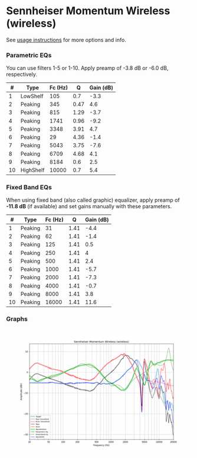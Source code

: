 # Sennheiser Momentum Wireless (wireless)
See [usage instructions](https://github.com/jaakkopasanen/AutoEq#usage) for more options and info.

### Parametric EQs
You can use filters 1-5 or 1-10. Apply preamp of -3.8 dB or -6.0 dB, respectively.

|   # | Type      |   Fc (Hz) |    Q |   Gain (dB) |
|-----|-----------|-----------|------|-------------|
|   1 | LowShelf  |       105 | 0.7  |        -3.3 |
|   2 | Peaking   |       345 | 0.47 |         4.6 |
|   3 | Peaking   |       815 | 1.29 |        -3.7 |
|   4 | Peaking   |      1741 | 0.96 |        -9.2 |
|   5 | Peaking   |      3348 | 3.91 |         4.7 |
|   6 | Peaking   |        29 | 4.36 |        -1.4 |
|   7 | Peaking   |      5043 | 3.75 |        -7.6 |
|   8 | Peaking   |      6709 | 4.68 |         4.1 |
|   9 | Peaking   |      8184 | 0.6  |         2.5 |
|  10 | HighShelf |     10000 | 0.7  |         5.4 |

### Fixed Band EQs
When using fixed band (also called graphic) equalizer, apply preamp of **-11.8 dB** (if available) and set gains manually with these parameters.

|   # | Type    |   Fc (Hz) |    Q |   Gain (dB) |
|-----|---------|-----------|------|-------------|
|   1 | Peaking |        31 | 1.41 |        -4.4 |
|   2 | Peaking |        62 | 1.41 |        -1.4 |
|   3 | Peaking |       125 | 1.41 |         0.5 |
|   4 | Peaking |       250 | 1.41 |         4   |
|   5 | Peaking |       500 | 1.41 |         2.4 |
|   6 | Peaking |      1000 | 1.41 |        -5.7 |
|   7 | Peaking |      2000 | 1.41 |        -7.3 |
|   8 | Peaking |      4000 | 1.41 |        -0.7 |
|   9 | Peaking |      8000 | 1.41 |         3.8 |
|  10 | Peaking |     16000 | 1.41 |        11.6 |

### Graphs
![](./Sennheiser%20Momentum%20Wireless%20(wireless).png)
